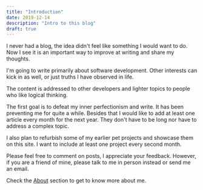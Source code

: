 ```yaml
---
title: "Introduction"
date: 2019-12-14
description: "Intro to this blog"
draft: true
---
```


I never had a blog, the idea didn't feel like something I would want to do.
Now I see it is an important way to improve at writing and share my thoughts.

I'm going to write primarily about software development. Other interests can kick in as well, or just truths I have observed in life.

The content is addressed to other developers and lighter topics to people who like logical thinking.

The first goal is to defeat my inner perfectionism and write. It has been preventing me for quite a while.
Besides that I would like to add at least one article every month for the next year.
They don't have to be long nor have to address a complex topic.

I also plan to refurbish some of my earlier pet projects and showcase them on this site.
I want to include at least one project every second month.

Please feel free to comment on posts, I appreciate your feedback. However, if you are a friend of mine,
 please talk to me in person instead or send me an email.

Check the [About](../../about) section to get to know more about me.
